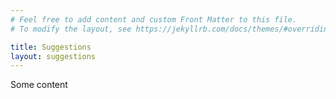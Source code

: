 ```yaml
---
# Feel free to add content and custom Front Matter to this file.
# To modify the layout, see https://jekyllrb.com/docs/themes/#overriding-theme-defaults

title: Suggestions
layout: suggestions
---
```


Some content